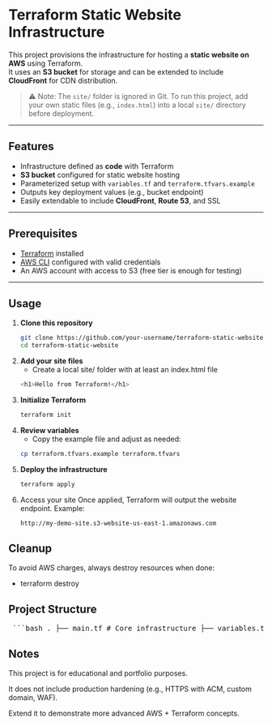 # Terraform Static Website Infrastructure

This project provisions the infrastructure for hosting a **static website on AWS** using Terraform.  
It uses an **S3 bucket** for storage and can be extended to include **CloudFront** for CDN distribution.  

> ⚠️ Note: The `site/` folder is ignored in Git. To run this project, add your own static files (e.g., `index.html`) into a local `site/` directory before deployment.

---

## Features

- Infrastructure defined as **code** with Terraform
- **S3 bucket** configured for static website hosting
- Parameterized setup with `variables.tf` and `terraform.tfvars.example`
- Outputs key deployment values (e.g., bucket endpoint)
- Easily extendable to include **CloudFront**, **Route 53**, and SSL

---

## Prerequisites

- [Terraform](https://www.terraform.io/downloads) installed
- [AWS CLI](https://docs.aws.amazon.com/cli/) configured with valid credentials
- An AWS account with access to S3 (free tier is enough for testing)

---

## Usage

1. **Clone this repository**
   ```bash
   git clone https://github.com/your-username/terraform-static-website.git
   cd terraform-static-website
2. **Add your site files**
   - Create a local site/ folder with at least an index.html file
   ```bash
   <h1>Hello from Terraform!</h1>
3. **Initialize Terraform**
   ```bash
   terraform init
4. **Review variables**
   - Copy the example file and adjust as needed:
   ```bash
   cp terraform.tfvars.example terraform.tfvars
5. **Deploy the infrastructure**
   ```bash
   terraform apply
6. Access your site
   Once applied, Terraform will output the website endpoint. Example:
   ```bash
   http://my-demo-site.s3-website-us-east-1.amazonaws.com

## Cleanup

To avoid AWS charges, always destroy resources when done:

  - terraform destroy


## Project Structure
<pre> ```bash . ├── main.tf # Core infrastructure ├── variables.tf # Input variables ├── outputs.tf # Outputs for easy access ├── terraform.tfvars.example # Example variable configuration ├── site/ # Your static website files (ignored in Git) └── README.md # Documentation ``` </pre>


## Notes

This project is for educational and portfolio purposes.

It does not include production hardening (e.g., HTTPS with ACM, custom domain, WAF).

Extend it to demonstrate more advanced AWS + Terraform concepts.
